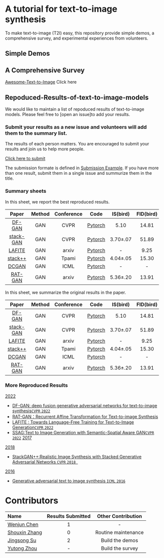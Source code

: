 
# A tutorial for text-to-image synthesis
To make text-to-image (T2I) easy, this repository  provide simple demos, a comprehensive survey, and experimental experiences from volunteers. 
## Simple Demos

## A Comprehensive Survey
[Awesome-Text-to-Image](https://github.com/Yutong-Zhou-cv/Awesome-Text-to-Image) Click here

## Repoduced-Results-of-text-to-image-models

We would like to maintain a list of repoduced results of text-to-image models. Please feel free to [open an issue]to add your results.

### Submit your results as a new issue and volunteers will add them to the summary list.
The results of each person matters. You are encouraged to submit your results and join us to help more people.

[Click here to submit](https://github.com/senmaoy/Repoduced-Results-of-text-to-image-models/issues/new/choose)

The submission formate is defined in [Submission Example](https://github.com/senmaoy/Repoduced-Results-of-text-to-image-models/issues/1). If you have more than one result, submit them in a single issue and summurize them in the title.



### <a name="list">Summary sheets</a>
In this sheet, we report the best reproduced results.

|    Paper    |  Method  |  Conference  |  Code |  IS(bird) | FID(bird)|IS(COCO) |FID(COCO)|IS(flower) |FID(flower)|
|   :------:  | :------:  | :------: | :------: |:------: |:------: |:------: |:------: |:------: |:------: |
| [DF-GAN]() | GAN | CVPR| [Pytorch](https://github.com/Hzzone/DeepClustering.SSL) | 5.10 | 14.81 |- |   19.32   |     -      |      -      |
| [stack-GAN]() | GAN | CVPR| [Pytorch](https://github.com/Hzzone/DeepClustering.SSL) | 3.70±.07 | 51.89 |8.45±.03 |   74.05   |  3.20±.01  |55.28|
| [LAFITE]() | GAN | arxiv| [Pytorch](https://github.com/Hzzone/DeepClustering.SSL) | - | 9.25 |- |  -   |- |-|
| [stack++]() | GAN | Tpami| [Pytorch](https://github.com/Hzzone/DeepClustering.SSL) | 4.04±.05 | 15.30 |8.30±.10 |   81.59   |3.26±.01 |48.68|
| [DCGAN]() | GAN | ICML| [Pytorch](https://github.com/Hzzone/DeepClustering.SSL) | - | - |    -     |-|- |-|
| [RAT-GAN]() | GAN | arxiv| [Pytorch](https://github.com/Hzzone/DeepClustering.SSL) | 5.36±.20 | 13.91 |- |   14.60   |4.09 |-|


In this sheet, we summarize the original results in the paper.

|    Paper    |  Method  |  Conference  |  Code |  IS(bird) | FID(bird)|IS(COCO) |FID(COCO)|IS(flower) |FID(flower)|
|   :------:  | :------:  | :------: | :------: |:------: |:------: |:------: |:------: |:------: |:------: |
| [DF-GAN]() | GAN | CVPR| [Pytorch](https://github.com/Hzzone/DeepClustering.SSL) | 5.10 | 14.81 |- |   19.32   |     -      |      -      |
| [stack-GAN]() | GAN | CVPR| [Pytorch](https://github.com/Hzzone/DeepClustering.SSL) | 3.70±.07 | 51.89 |8.45±.03 |   74.05   |  3.20±.01  |55.28|
| [LAFITE]() | GAN | arxiv| [Pytorch](https://github.com/Hzzone/DeepClustering.SSL) | - | 9.25 |- |  -   |- |-|
| [stack++]() | GAN | Tpami| [Pytorch](https://github.com/Hzzone/DeepClustering.SSL) | 4.04±.05 | 15.30 |8.30±.10 |   81.59   |3.26±.01 |48.68|
| [DCGAN]() | GAN | ICML| [Pytorch](https://github.com/Hzzone/DeepClustering.SSL) | - | - |    -     |-|- |-|
| [RAT-GAN]() | GAN | arxiv| [Pytorch](https://github.com/Hzzone/DeepClustering.SSL) | 5.36±.20 | 13.91 |- |   14.60   |4.09 |-|

### <a name="Result List">More Reproduced Results</a>


 <a href="#2022">2022</a>
 - [DF-GAN: deep fusion generative adversarial networks for text-to-image synthesis`CVPR` `2022`](https://github.com/senmaoy/Easy-Text-to-Image/blob/main/Reproduce/DFGAN.json) 
 - [RAT-GAN：Recurrent Affine Transformation for Text-to-image Synthesis](https://github.com/Cwj1212) 
 - [LAFITE : Towards Language-Free Training for Text-to-Image Generation`CVPR` `2022`](https://github.com/senmaoy/Easy-Text-to-Image/blob/main/Reproduce/LAFITE.json) 
 - [SSAG:Text to Image Generation with Semantic-Spatial Aware GAN`CVPR` `2022`](https://github.com/senmaoy/Easy-Text-to-Image/blob/main/Reproduce/SSA-GAN.json)
<a href="#2017">2017</a>


<a href="#2018">2018</a>

- [StackGAN++:Realistic Image Synthesis with Stacked Generative Adversarial Networks `CVPR` `2018 `](https://github.com/senmaoy/Easy-Text-to-Image/blob/main/Reproduce/AttnGAN.json)


 <a href="#2016">2016</a>
 - [Generative adversarial text to image synthesis  `ICML` `2016`](https://github.com/senmaoy/Easy-Text-to-Image/blob/main/Reproduce/Generative%20text-to-image%20synthesis.json)


# Contributors

|    Name   |  Results Submitted  |  Other Contribution |
|  :---------  | :------: | :------: |
| [Wenjun Chen](https://github.com/Cwj1212)  | 1 | -|
| [Shouxin Zhang](https://github.com/secularism)  | 0 | Routine maintenance |
| [Jingsong Su](https://github.com/Heavenhjs) | 2 | Build the demos |
| [Yutong Zhou](https://github.com/Yutong-Zhou-cv)  | - | Build the survey|





